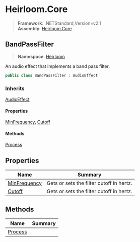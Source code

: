 # Heirloom.Core

> **Framework**: .NETStandard,Version=v2.1  
> **Assembly**: [Heirloom.Core][0]  

## BandPassFilter

> **Namespace**: [Heirloom][0]  

An audio effect that implements a band pass filter.

```cs
public class BandPassFilter : AudioEffect
```

### Inherits

[AudioEffect][1]

#### Properties

[MinFrequency][2], [Cutoff][3]

#### Methods

[Process][4]

## Properties

| Name              | Summary                                  |
|-------------------|------------------------------------------|
| [MinFrequency][2] | Gets or sets the filter cutoff in hertz. |
| [Cutoff][3]       | Gets or sets the filter cutoff in hertz. |

## Methods

| Name         | Summary |
|--------------|---------|
| [Process][4] |         |

[0]: ../../Heirloom.Core.md
[1]: AudioEffect.md
[2]: BandPassFilter/MinFrequency.md
[3]: BandPassFilter/Cutoff.md
[4]: BandPassFilter/Process.md
